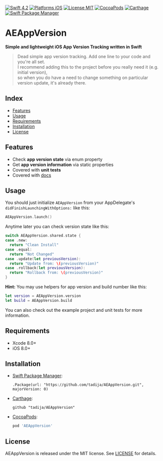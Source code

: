 [![Swift 4.2](https://img.shields.io/badge/Swift-4.2-orange.svg?style=flat)](https://swift.org)
[![Platforms iOS](https://img.shields.io/badge/Platforms-iOS-lightgray.svg?style=flat)](http://www.apple.com)
[![License MIT](https://img.shields.io/badge/License-MIT-lightgrey.svg?style=flat)](LICENSE)
[![CocoaPods](https://img.shields.io/cocoapods/v/AEAppVersion.svg?style=flat)](https://cocoapods.org/pods/AEAppVersion)
[![Carthage](https://img.shields.io/badge/Carthage-compatible-brightgreen.svg?style=flat)](https://github.com/Carthage/Carthage)
[![Swift Package Manager](https://img.shields.io/badge/SPM-compatible-brightgreen.svg)](https://github.com/apple/swift-package-manager)

# AEAppVersion
**Simple and lightweight iOS App Version Tracking written in Swift**

> Dead simple app version tracking. Add one line to your code and you're all set.  
> I recommend adding this to the project before you really need it (e.g. initial version),  
> so when you do have a need to change something on particular version update, it's already there.

## Index
- [Features](#features)
- [Usage](#usage)
- [Requirements](#requirements)
- [Installation](#installation)
- [License](#license)

## Features
- Check **app version state** via enum property
- Get **app version information** via static properties
- Covered with **unit tests**
- Covered with [docs](http://cocoadocs.org/docsets/AEAppVersion)

## Usage
You should just initialize `AEAppVersion` from your AppDelegate's `didFinishLaunchingWithOptions:` like this:

```swift
AEAppVersion.launch()
```

Anytime later you can check version state like this:

```swift
switch AEAppVersion.shared.state {
case .new:
  return "Clean Install"
case .equal:
  return "Not Changed"
case .update(let previousVersion):
  return "Update from: \(previousVersion)"
case .rollback(let previousVersion):
  return "Rollback from: \(previousVersion)"
}
```

**Hint:** You may use helpers for app version and build number like this:

```swift
let version = AEAppVersion.version
let build = AEAppVersion.build
```

You can also check out the example project and unit tests for more information.

## Requirements
- Xcode 8.0+
- iOS 8.0+

## Installation

- [Swift Package Manager](https://swift.org/package-manager/):

    ```
    .Package(url: "https://github.com/tadija/AEAppVersion.git", majorVersion: 0)
    ```

- [Carthage](https://github.com/Carthage/Carthage):

    ```ogdl
    github "tadija/AEAppVersion"
    ```

- [CocoaPods](http://cocoapods.org/):

    ```ruby
    pod 'AEAppVersion'
    ```

## License
AEAppVersion is released under the MIT license. See [LICENSE](LICENSE) for details.
